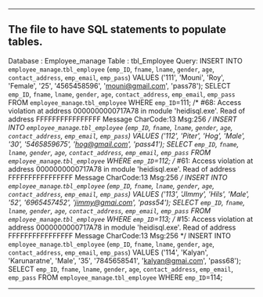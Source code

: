 ------------------------------------------------------------------------------------------
The file to have SQL statements to populate tables.
------------------------------------------------------------------------------------------
Database : Employee_manage
Table : tbl_Employee
Query:
INSERT INTO `employee_manage`.`tbl_employee` (`emp_ID`, `fname`, `lname`, `gender`, `age`, `contact_address`, `emp_email`, `emp_pass`) VALUES ('111', 'Mouni', 'Roy', 'Female', '25', '4565458596', 'mouni@gmail.com', 'pass78');
SELECT `emp_ID`, `fname`, `lname`, `gender`, `age`, `contact_address`, `emp_email`, `emp_pass` FROM `employee_manage`.`tbl_employee` WHERE  `emp_ID`=111;
/* #68: Access violation at address 0000000000717A78 in module 'heidisql.exe'. Read of address FFFFFFFFFFFFFFFF Message CharCode:13 Msg:256 */
INSERT INTO `employee_manage`.`tbl_employee` (`emp_ID`, `fname`, `lname`, `gender`, `age`, `contact_address`, `emp_email`, `emp_pass`) VALUES ('112', 'Piter', 'Hog', 'Male', '30', '5465859675', 'hog@gmail.com', 'pass41');
SELECT `emp_ID`, `fname`, `lname`, `gender`, `age`, `contact_address`, `emp_email`, `emp_pass` FROM `employee_manage`.`tbl_employee` WHERE  `emp_ID`=112;
/* #61: Access violation at address 0000000000717A78 in module 'heidisql.exe'. Read of address FFFFFFFFFFFFFFFF Message CharCode:13 Msg:256 */
INSERT INTO `employee_manage`.`tbl_employee` (`emp_ID`, `fname`, `lname`, `gender`, `age`, `contact_address`, `emp_email`, `emp_pass`) VALUES ('113', 'JImmy', 'Hils', 'Male', '52', '6965457452', 'jimmy@gmai.com', 'pass54');
SELECT `emp_ID`, `fname`, `lname`, `gender`, `age`, `contact_address`, `emp_email`, `emp_pass` FROM `employee_manage`.`tbl_employee` WHERE  `emp_ID`=113;
/* #15: Access violation at address 0000000000717A78 in module 'heidisql.exe'. Read of address FFFFFFFFFFFFFFFF Message CharCode:13 Msg:256 */
INSERT INTO `employee_manage`.`tbl_employee` (`emp_ID`, `fname`, `lname`, `gender`, `age`, `contact_address`, `emp_email`, `emp_pass`) VALUES ('114', 'Kalyan', 'Karunaratne', 'Male', '35', '7845658541', 'kalyan@gmai.com', 'pass68');
SELECT `emp_ID`, `fname`, `lname`, `gender`, `age`, `contact_address`, `emp_email`, `emp_pass` FROM `employee_manage`.`tbl_employee` WHERE  `emp_ID`=114;
*************************************************************************************************************************************************************************	
